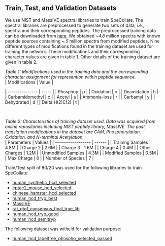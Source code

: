## Train, Test, and Validation Datasets

We use NIST and MassIVE spectral libraries to train SpeCollate. The spectral libraries are preprocessed to generate two sets of data, i.e., spectra and their corresponding peptides. The preprocessed training data can be downloaded from [here](https://drive.google.com/uc?export=download&id=10bZbMdc2eN_l4ToJd6ruzNX7t6wIUfHw). We obtained *~4.8* million spectra with known peptide sources containing *~.5* million spectra from modified peptides. Nine different types of modifications found in the training dataset are used for training the network. These modifications and their corresponding character values are given in table 1. Other details of the training dataset are given in table 2.

*Table 1: Modifications used in the training data and the corresponding character assignment for represention within peptide sequence.*  
| Modifications   | Value |

| --------------- | ----- |
| Phosphop        | p     |
| Oxidation       | o     |
| Deamidation     | h     |
| Carbamidomethyl | c     |
| Acetyl          | a     |
| Ammonia-loss    | r     |
| Carbamyl        | y     |
| Dehydrated      | d     |
| Delta:H(2)C(2)  | t     |

<br/>

*Table 2: Characteristics of training dataset used. Data was acquired from online repositories including NIST peptide library, MassIVE. The post translation modifications in the dataset are CAM, Phosphorylation, Oxidation, and N-terminal Acetylation.*  
| Parameters         | Values |
| ------------------ | ------ |
| Training Samples   | 4.8M   |
| Charge 2           | 2.6M   |
| Charge 3           | 1.6M   |
| Charge 4           | 0.4M   |
| Other Charges      | 1.2M   |
| Unmodified Samples | 4.3M   |
| Modified Samples   | 0.5M   |
| Max Charge         | 8      |
| Number of Species  | 7      |

Train/Test split of 80/20 was used for the following libraries to train SpeCollate:
- [human_synthetic_hcd_selected](https://chemdata.nist.gov/dokuwiki/doku.php?id=peptidew:lib:kustersynselected20170530)
- [cptac2_mouse_hcd_selected](https://chemdata.nist.gov/dokuwiki/doku.php?id=peptidew:clib:mousehcd_selected20141124)
- [chinese_hamster_hcd_selected](https://chemdata.nist.gov/dokuwiki/doku.php?id=peptidew:lib:cho_20180223)
- [human_hcd_tryp_best](https://chemdata.nist.gov/dokuwiki/doku.php?id=peptidew:lib:humanhcd20160503)
- [MassIVE](https://massive.ucsd.edu/ProteoSAFe/result.jsp?task=daa7c2c21f9a45c08c41e071a3729d67&view=download_filtered_mgf_library&show=true)
- [rat_qtof_consensus_final_true_lib](https://chemdata.nist.gov/dokuwiki/doku.php?id=peptidew:lib:rat_qtof)
- [human_hcd_tryp_good](https://chemdata.nist.gov/dokuwiki/doku.php?id=peptidew:lib:humanhcd20160503)
- [human_hcd_semitryp](https://chemdata.nist.gov/dokuwiki/doku.php?id=peptidew:lib:humanhcd20160503)

The following dataset was witheld for validation purpose:
- [human_hcd_labelfree_phospho_selected_passed](https://chemdata.nist.gov/dokuwiki/doku.php?id=peptidew:lib:phoshopept_labelfree_20190214)
